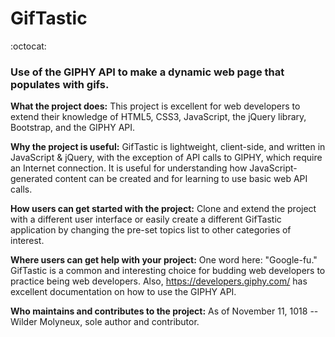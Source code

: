 # GifTastic
:octocat:
### Use of the GIPHY API to make a dynamic web page that populates with gifs.

**What the project does:**
This project is excellent for web developers to extend their knowledge of HTML5, CSS3, JavaScript, the jQuery library, Bootstrap, and the GIPHY API.

**Why the project is useful:**
GifTastic  is lightweight, client-side, and written in JavaScript & jQuery, with the exception of API calls to GIPHY, which require an Internet connection. It is useful for understanding how JavaScript-generated content can be created and for learning to use basic web API calls.

**How users can get started with the project:**
Clone and extend the project with a different user interface or easily create a different GifTastic application by changing the pre-set topics list to other categories of interest.

**Where users can get help with your project:**
One word here: "Google-fu." GifTastic is a common and interesting choice for budding web developers to practice being web developers. Also, https://developers.giphy.com/ has excellent documentation on how to use the GIPHY API.

**Who maintains and contributes to the project:**
As of November 11, 1018 -- Wilder Molyneux, sole author and contributor.
